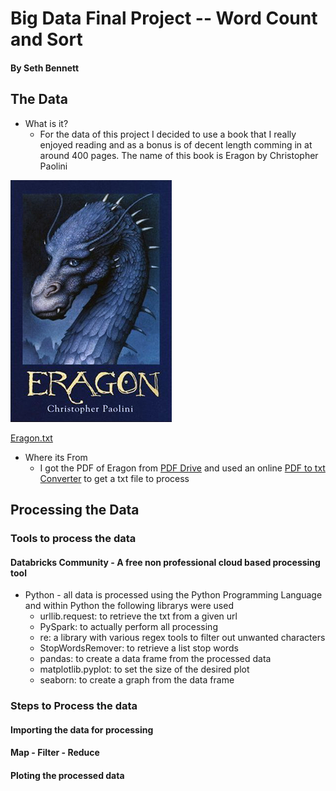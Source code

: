 # Big Data Final Project -- Word Count and Sort
#### By Seth Bennett

## The Data
- What is it?
  - For the data of this project I decided to use a book that I really enjoyed reading and as a bonus is of decent length comming in at around 400 pages. The name of this book is Eragon by Christopher Paolini

![](Eragon_book_cover.png)

[Eragon.txt](https://github.com/Sbennett99/big-data-final-project/blob/25e9e511d9bd818348fb2b9b5843ccdf6fa93500/Eragon.txt)
- Where its From
  - I got the PDF of Eragon from [PDF Drive](https://www.pdfdrive.com/eragon-d37470593.html) and used an online [PDF to txt Converter](https://www.zamzar.com/convert/pdf-to-txt/) to get a txt file to process

## Processing the Data
### Tools to process the data
####  Databricks Community - A free non professional cloud based processing tool
  - Python - all data is processed using the Python Programming Language and within Python the following librarys were used
    - urllib.request: to retrieve the txt from a given url
    - PySpark: to actually perform all processing
    - re: a library with various regex tools to filter out unwanted characters
    - StopWordsRemover: to retrieve a list stop words
    - pandas: to create a data frame from the processed data
    - matplotlib.pyplot: to set the size of the desired plot
    - seaborn: to create a graph from the data frame
### Steps to Process the data
#### Importing the data for processing

#### Map - Filter - Reduce

#### Ploting the processed data


